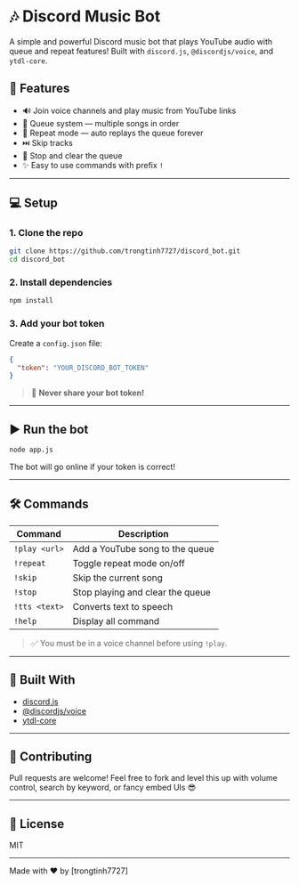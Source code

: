 # 🎶 Discord Music Bot

A simple and powerful Discord music bot that plays YouTube audio with queue and repeat features! Built with `discord.js`, `@discordjs/voice`, and `ytdl-core`.

## 🚀 Features

- 🔊 Join voice channels and play music from YouTube links
- 📃 Queue system — multiple songs in order
- 🔁 Repeat mode — auto replays the queue forever
- ⏭️ Skip tracks
- 📛 Stop and clear the queue
- ✨ Easy to use commands with prefix `!`

---

## 💻 Setup

### 1. Clone the repo

```bash
git clone https://github.com/trongtinh7727/discord_bot.git
cd discord_bot
```

### 2. Install dependencies

```bash
npm install
```

### 3. Add your bot token

Create a `config.json` file:

```json
{
  "token": "YOUR_DISCORD_BOT_TOKEN"
}
```

> 🔐 **Never share your bot token!**

---

## ▶️ Run the bot

```bash
node app.js
```

The bot will go online if your token is correct!

---

## 🛠️ Commands

| Command         | Description                          |
|-----------------|--------------------------------------|
| `!play <url>`   | Add a YouTube song to the queue      |
| `!repeat`       | Toggle repeat mode on/off            |
| `!skip`         | Skip the current song                |
| `!stop`         | Stop playing and clear the queue     |
| `!tts <text>`   | Converts text to speech              |
| `!help`         | Display all command                  |

> ✅ You must be in a voice channel before using `!play`.

---

## 📆 Built With

- [discord.js](https://discord.js.org)
- [@discordjs/voice](https://www.npmjs.com/package/@discordjs/voice)
- [ytdl-core](https://www.npmjs.com/package/ytdl-core)

---

## 🤝 Contributing

Pull requests are welcome! Feel free to fork and level this up with volume control, search by keyword, or fancy embed UIs 😎

---

## 📄 License

MIT

---

Made with ❤️ by [trongtinh7727]

